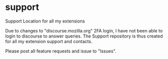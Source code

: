 # support
Support Location for all my extensions

Due to changes to "discourse.mozilla.org" 2FA login, I have not been able to login to discourse to answer queries. The Support repository is thus created for all my extension support and contacts.


Please post all feature requests and issue to "Issues".
